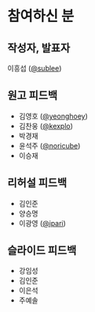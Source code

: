 # 참여하신 분

## 작성자, 발표자

이흥섭 ([@sublee][])

## 원고 피드백

- 김영호 ([@yeonghoey][])
- 김찬웅 ([@kexplo][])
- 박경재
- 윤석주 ([@noricube][])
- 이승재

## 리허설 피드백

- 김인준
- 양승명
- 이광영 ([@ipari][])

## 슬라이드 피드백

- 강임성
- 김인준
- 이은석
- 주예솔

[@sublee]: https://github.com/sublee
[@yeonghoey]: https://github.com/yeonghoey
[@kexplo]: https://github.com/kexplo
[@noricube]: https://github.com/noricube
[@ipari]: https://github.com/ipari
